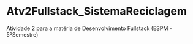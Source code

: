 # Atv2Fullstack_SistemaReciclagem
Atividade 2 para a matéria de Desenvolvimento Fullstack (ESPM - 5ºSemestre)
